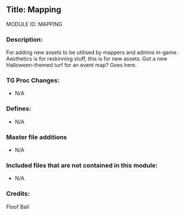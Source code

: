 ## Title: Mapping

MODULE ID: MAPPING

### Description:

For adding new assets to be utilised by mappers and admins in-game.
Aesthetics is for reskinning stuff, this is for new assets. Got a new Halloween-themed turf for an event map? Goes here.

### TG Proc Changes:

- N/A

### Defines:

- N/A

### Master file additions

- N/A

### Included files that are not contained in this module:

- N/A

### Credits:
Floof Ball
